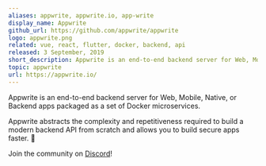 ```yaml
---
aliases: appwrite, appwrite.io, app-write
display_name: Appwrite
github_url: https://github.com/appwrite/appwrite
logo: appwrite.png
related: vue, react, flutter, docker, backend, api
released: 3 September, 2019
short_description: Appwrite is an end-to-end backend server for Web, Mobile, Native, or Backend apps.
topic: appwrite
url: https://appwrite.io/
---
```


Appwrite is an end-to-end backend server for Web, Mobile, Native, or Backend apps packaged as a set of Docker microservices.

Appwrite abstracts the complexity and repetitiveness required to build a modern backend API from scratch and allows you to build secure apps faster. :rocket:

Join the community on [Discord](https://appwrite.io/discord)!